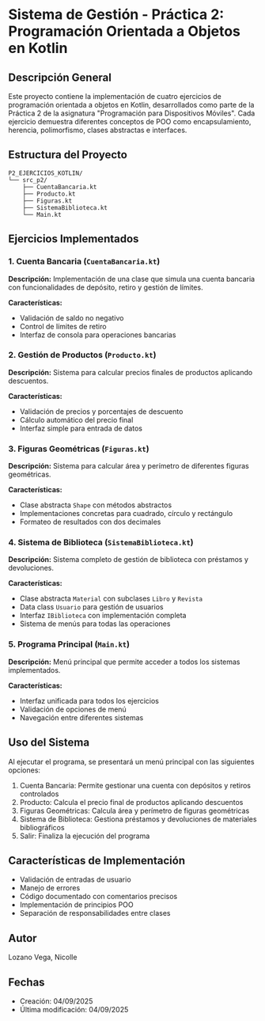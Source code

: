 # Sistema de Gestión - Práctica 2: Programación Orientada a Objetos en Kotlin

## Descripción General
Este proyecto contiene la implementación de cuatro ejercicios de programación orientada a objetos en Kotlin, desarrollados como parte de la Práctica 2 de la asignatura "Programación para Dispositivos Móviles". Cada ejercicio demuestra diferentes conceptos de POO como encapsulamiento, herencia, polimorfismo, clases abstractas e interfaces.

## Estructura del Proyecto
```
P2_EJERCICIOS_KOTLIN/
└── src_p2/
    ├── CuentaBancaria.kt
    ├── Producto.kt
    ├── Figuras.kt
    ├── SistemaBiblioteca.kt
    └── Main.kt
```

## Ejercicios Implementados

### 1. Cuenta Bancaria (`CuentaBancaria.kt`)
**Descripción:** Implementación de una clase que simula una cuenta bancaria con funcionalidades de depósito, retiro y gestión de límites.

**Características:**
- Validación de saldo no negativo
- Control de límites de retiro
- Interfaz de consola para operaciones bancarias

### 2. Gestión de Productos (`Producto.kt`)
**Descripción:** Sistema para calcular precios finales de productos aplicando descuentos.

**Características:**
- Validación de precios y porcentajes de descuento
- Cálculo automático del precio final
- Interfaz simple para entrada de datos

### 3. Figuras Geométricas (`Figuras.kt`)
**Descripción:** Sistema para calcular área y perímetro de diferentes figuras geométricas.

**Características:**
- Clase abstracta `Shape` con métodos abstractos
- Implementaciones concretas para cuadrado, círculo y rectángulo
- Formateo de resultados con dos decimales

### 4. Sistema de Biblioteca (`SistemaBiblioteca.kt`)
**Descripción:** Sistema completo de gestión de biblioteca con préstamos y devoluciones.

**Características:**
- Clase abstracta `Material` con subclases `Libro` y `Revista`
- Data class `Usuario` para gestión de usuarios
- Interfaz `IBiblioteca` con implementación completa
- Sistema de menús para todas las operaciones

### 5. Programa Principal (`Main.kt`)
**Descripción:** Menú principal que permite acceder a todos los sistemas implementados.

**Características:**
- Interfaz unificada para todos los ejercicios
- Validación de opciones de menú
- Navegación entre diferentes sistemas

## Uso del Sistema
Al ejecutar el programa, se presentará un menú principal con las siguientes opciones:
1. Cuenta Bancaria: Permite gestionar una cuenta con depósitos y retiros controlados
2. Producto: Calcula el precio final de productos aplicando descuentos
3. Figuras Geométricas: Calcula área y perímetro de figuras geométricas
4. Sistema de Biblioteca: Gestiona préstamos y devoluciones de materiales bibliográficos
5. Salir: Finaliza la ejecución del programa

## Características de Implementación
- Validación de entradas de usuario
- Manejo de errores
- Código documentado con comentarios precisos
- Implementación de principios POO
- Separación de responsabilidades entre clases

## Autor
Lozano Vega, Nicolle 

## Fechas
- Creación: 04/09/2025
- Última modificación: 04/09/2025
